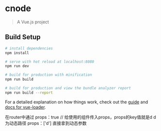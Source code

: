 # cnode

> A Vue.js project

## Build Setup

``` bash
# install dependencies
npm install

# serve with hot reload at localhost:8080
npm run dev

# build for production with minification
npm run build

# build for production and view the bundle analyzer report
npm run build --report
```

For a detailed explanation on how things work, check out the [guide](http://vuejs-templates.github.io/webpack/) and [docs for vue-loader](http://vuejs.github.io/vue-loader).




在router中通过
     props：true  // 给使用的组件传入props，props的key值就是d d为动态路径
     props：['d']  直接拿到动态参数

